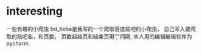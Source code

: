 # interesting
一些有趣的小爬虫
bd_tieba是我写的一个爬取百度贴吧的小爬虫，
自己写入要爬取的贴吧名，和页数，
页数起始页和结束页用”,"间隔,
本人用的编辑编辑软件为pycharm.
